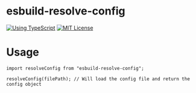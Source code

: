 # esbuild-resolve-config

[![Using TypeScript](https://img.shields.io/badge/%3C/%3E-TypeScript-0072C4.svg)](https://www.typescriptlang.org/)
[![MIT License](https://img.shields.io/npm/l/generator-bxd-oss.svg)](#License)

# Usage

```tsx
import resolveConfig from "esbuild-resolve-config";

resolveConfig(filePath); // Will load the config file and return the config object
```
